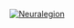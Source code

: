 [![Neuralegion](https://circleci.com/<gh>/<Neuralegion>/<circleci-BC>.svg?style=svg)](<https://app.circleci.com/pipelines/github/danizz91/circleci-BC?branch=circleci-project-setup>)
